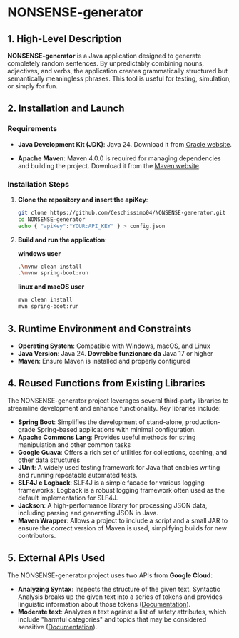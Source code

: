 # NONSENSE-generator

## 1. High-Level Description

**NONSENSE-generator** is a Java application designed to generate completely random sentences. By unpredictably combining nouns, adjectives, and verbs, the application creates grammatically structured but semantically meaningless phrases. This tool is useful for testing, simulation, or simply for fun.

## 2. Installation and Launch

### Requirements

* **Java Development Kit (JDK)**: Java 24. Download it from [Oracle website](https://www.oracle.com/it/java/technologies/downloads/#java24).

* **Apache Maven**: Maven 4.0.0 is required for managing dependencies and building the project. Download it from the [Maven website](https://maven.apache.org/download.cgi).

### Installation Steps

1. **Clone the repository and insert the apiKey**:

   ```bash
   git clone https://github.com/Ceschissimo04/NONSENSE-generator.git
   cd NONSENSE-generator
   echo { "apiKey":"YOUR:API_KEY" } > config.json  
   ```

2. **Build and run the application**:

    **windows user**
   ```bash
   .\mvnw clean install
   .\mvnw spring-boot:run
   ```

   **linux and macOS user**
   ```bash
   mvn clean install
   mvn spring-boot:run
   ```
   


## 3. Runtime Environment and Constraints

* **Operating System**: Compatible with Windows, macOS, and Linux
* **Java Version**: Java 24. **Dovrebbe funzionare da** Java 17 or higher
* **Maven**: Ensure Maven is installed and properly configured



## 4. Reused Functions from Existing Libraries

The NONSENSE-generator project leverages several third-party libraries to streamline development and enhance functionality. Key libraries include:

* **Spring Boot**: Simplifies the development of stand-alone, production-grade Spring-based applications with minimal configuration.
* **Apache Commons Lang**: Provides useful methods for string manipulation and other common tasks
* **Google Guava**: Offers a rich set of utilities for collections, caching, and other data structures
* **JUnit**: A widely used testing framework for Java that enables writing and running repeatable automated tests.
* **SLF4J e Logback**: SLF4J is a simple facade for various logging frameworks; Logback is a robust logging framework often used as the default implementation for SLF4J.
* **Jackson**: A high-performance library for processing JSON data, including parsing and generating JSON in Java.
* **Maven Wrapper**: Allows a project to include a script and a small JAR to ensure the correct version of Maven is used, simplifying builds for new contributors.



## 5. External APIs Used

The NONSENSE-generator project uses two APIs from **Google Cloud**:
* **Analyzing Syntax**: Inspects the structure of the given text. Syntactic Analysis breaks up the given text into a series of tokens and provides linguistic information about those tokens ([Documentation](https://cloud.google.com/natural-language/docs/analyzing-syntax)).
* **Moderate text**: Analyzes a text against a list of safety attributes, which include "harmful categories" and topics that may be considered sensitive ([Documentation](https://cloud.google.com/natural-language/docs/moderating-text)).

